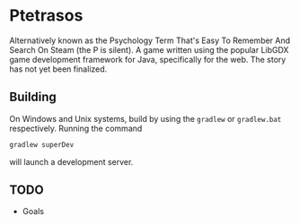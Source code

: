 # Ptetrasos
Alternatively known as the Psychology Term That's Easy To Remember And Search On Steam (the P is silent). A game written using the popular LibGDX game development framework for Java, specifically for the web. The story has not yet been finalized.

## Building
On Windows and Unix systems, build by using the `gradlew` or `gradlew.bat` respectively. Running the command
```bash
gradlew superDev
```
will launch a development server.

## TODO
- Goals
